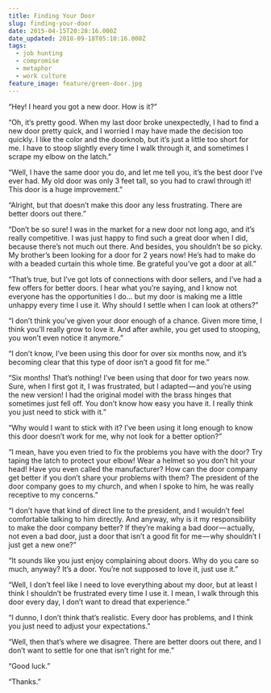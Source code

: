 ```yaml
---
title: Finding Your Door
slug: finding-your-door
date: 2015-04-15T20:28:16.000Z
date_updated: 2018-09-18T05:10:16.000Z
tags:
  - job hunting
  - compromise
  - metaphor
  - work culture
feature_image: feature/green-door.jpg
---
```


“Hey! I heard you got a new door. How is it?”

“Oh, it’s pretty good. When my last door broke unexpectedly, I had to find a new door pretty quick, and I worried I may have made the decision too quickly. I like the color and the doorknob, but it’s just a little too short for me. I have to stoop slightly every time I walk through it, and sometimes I scrape my elbow on the latch.”

“Well, I have the same door you do, and let me tell you, it’s the best door I’ve ever had. My old door was only 3 feet tall, so you had to crawl through it! This door is a huge improvement.”

“Alright, but that doesn’t make this door any less frustrating. There are better doors out there.”

“Don’t be so sure! I was in the market for a new door not long ago, and it’s really competitive. I was just happy to find such a great door when I did, because there’s not much out there. And besides, you shouldn’t be so picky. My brother’s been looking for a door for 2 years now! He’s had to make do with a beaded curtain this whole time. Be grateful you’ve got a door at all.”

“That’s true, but I’ve got lots of connections with door sellers, and I’ve had a few offers for better doors. I hear what you’re saying, and I know not everyone has the opportunities I do… but my door is making me a little unhappy every time I use it. Why should I settle when I can look at others?”

“I don’t think you’ve given your door enough of a chance. Given more time, I think you’ll really grow to love it. And after awhile, you get used to stooping, you won’t even notice it anymore.”

“I don’t know, I’ve been using this door for over six months now, and it’s becoming clear that this type of door isn’t a good fit for me.”

“Six months! That’s nothing! I’ve been using that door for two years now. Sure, when I first got it, I was frustrated, but I adapted — and you’re using the new version! I had the original model with the brass hinges that sometimes just fell off. You don’t know how easy you have it. I really think you just need to stick with it.”

“Why would I want to stick with it? I’ve been using it long enough to know this door doesn’t work for me, why not look for a better option?”

“I mean, have you even tried to fix the problems you have with the door? Try taping the latch to protect your elbow! Wear a helmet so you don’t hit your head! Have you even called the manufacturer? How can the door company get better if you don’t share your problems with them? The president of the door company goes to my church, and when I spoke to him, he was really receptive to my concerns.”

“I don’t have that kind of direct line to the president, and I wouldn’t feel comfortable talking to him directly. And anyway, why is it my responsibility to make the door company better? If they’re making a bad door — actually, not even a bad door, just a door that isn’t a good fit for me — why shouldn’t I just get a new one?”

“It sounds like you just enjoy complaining about doors. Why do you care so much, anyway? It’s a door. You’re not supposed to love it, just use it.”

“Well, I don’t feel like I need to love everything about my door, but at least I think I shouldn’t be frustrated every time I use it. I mean, I walk through this door every day, I don’t want to dread that experience.”

“I dunno, I don’t think that’s realistic. Every door has problems, and I think you just need to adjust your expectations.”

“Well, then that’s where we disagree. There are better doors out there, and I don’t want to settle for one that isn’t right for me.”

“Good luck.”

“Thanks.”
